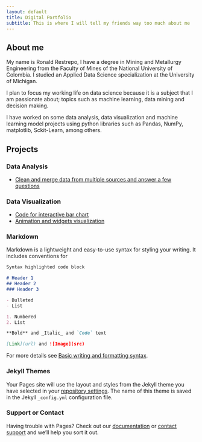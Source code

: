 ```yaml
---
layout: default
title: Digital Portfolio
subtitle: This is where I will tell my friends way too much about me
---
```


## About me

My name is Ronald Restrepo, I have a degree in Mining and Metallurgy Engineering from the Faculty of Mines of the National University of Colombia. I studied an Applied Data Science specialization at the University of Michigan.

I plan to focus my working life on data science because it is a subject that I am passionate about; topics such as machine learning, data mining and decision making.

I have worked on some data analysis, data visualization and machine learning model projects using python libraries such as Pandas, NumPy, matplotlib, Sckit-Learn, among others.

## Projects

### Data Analysis
- [Clean and merge data from multiple sources and answer a few questions](./Projects/Project_1.html)

### Data Visualization
- [Code for interactive bar chart](./Projects/Project_2.html)
- [Animation and widgets visualization](/Projects/Project_3.html)



### Markdown

Markdown is a lightweight and easy-to-use syntax for styling your writing. It includes conventions for

```markdown
Syntax highlighted code block

# Header 1
## Header 2
### Header 3

- Bulleted
- List

1. Numbered
2. List

**Bold** and _Italic_ and `Code` text

[Link](url) and ![Image](src)
```

For more details see [Basic writing and formatting syntax](https://docs.github.com/en/github/writing-on-github/getting-started-with-writing-and-formatting-on-github/basic-writing-and-formatting-syntax).

### Jekyll Themes

Your Pages site will use the layout and styles from the Jekyll theme you have selected in your [repository settings](https://github.com/rarestrepoc/rarestrepoc.github.io/settings/pages). The name of this theme is saved in the Jekyll `_config.yml` configuration file.

### Support or Contact

Having trouble with Pages? Check out our [documentation](https://docs.github.com/categories/github-pages-basics/) or [contact support](https://support.github.com/contact) and we’ll help you sort it out.
